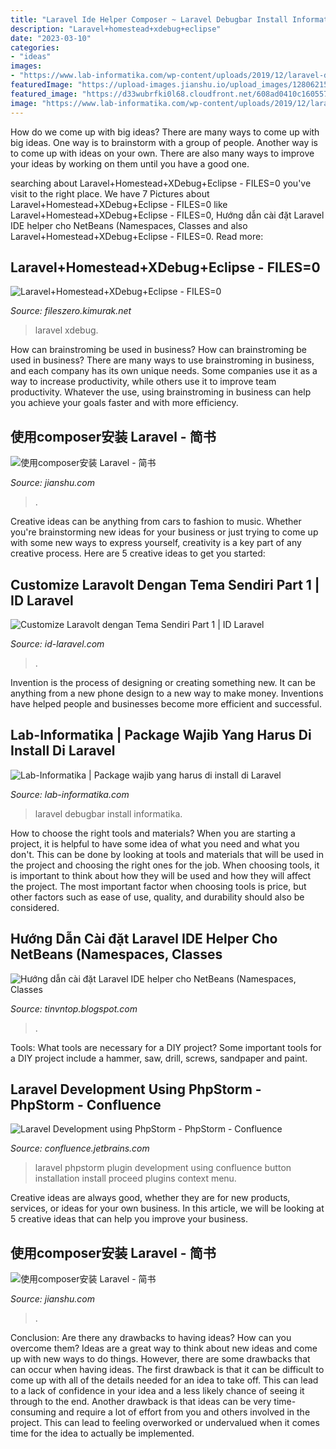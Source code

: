 ```yaml
---
title: "Laravel Ide Helper Composer ~ Laravel Debugbar Install Informatika"
description: "Laravel+homestead+xdebug+eclipse"
date: "2023-03-10"
categories:
- "ideas"
images:
- "https://www.lab-informatika.com/wp-content/uploads/2019/12/laravel-debugbar.png"
featuredImage: "https://upload-images.jianshu.io/upload_images/12806215-5536c37f24592149.png"
featured_image: "https://d33wubrfki0l68.cloudfront.net/608ad0410c1605575079af62740a6701d3d0a145/12e86/assets/uploads/customize-laravolt-dengan-tema-sendiri-part-1-6.png"
image: "https://www.lab-informatika.com/wp-content/uploads/2019/12/laravel-debugbar.png"
---
```



How do we come up with big ideas?
There are many ways to come up with big ideas. One way is to brainstorm with a group of people. Another way is to come up with ideas on your own. There are also many ways to improve your ideas by working on them until you have a good one.

	

		
searching about Laravel+Homestead+XDebug+Eclipse - FILES=0 you've visit to the right place. We have 7 Pictures about Laravel+Homestead+XDebug+Eclipse - FILES=0 like Laravel+Homestead+XDebug+Eclipse - FILES=0, Hướng dẫn cài đặt Laravel IDE helper cho NetBeans (Namespaces, Classes and also Laravel+Homestead+XDebug+Eclipse - FILES=0. Read more:
		
    
## Laravel+Homestead+XDebug+Eclipse - FILES=0

<img loading=lazy src="https://fileszero.kimurak.net/2015-12-12-laravelhomesteadeclipse/SS.jpg" onerror="this.onerror=null;this.src='https://tse3.mm.bing.net/th?id=OIP.69wlArmJbt5SKNMCv8RSZgHaIs&amp;pid=15.1';" alt="Laravel+Homestead+XDebug+Eclipse - FILES=0">

_Source: fileszero.kimurak.net_

>laravel xdebug. 

	

How can brainstroming be used in business?
How can brainstroming be used in business? There are many ways to use brainstroming in business, and each company has its own unique needs. Some companies use it as a way to increase productivity, while others use it to improve team productivity. Whatever the use, using brainstroming in business can help you achieve your goals faster and with more efficiency.

    
## 使用composer安装 Laravel - 简书

<img loading=lazy src="https://upload-images.jianshu.io/upload_images/12806215-5536c37f24592149.png" onerror="this.onerror=null;this.src='https://tse2.mm.bing.net/th?id=OIP.5Oi_v_4V2Sr4-YVEixLx-QHaHT&amp;pid=15.1';" alt="使用composer安装 Laravel - 简书">

_Source: jianshu.com_

>. 

	

Creative ideas can be anything from cars to fashion to music. Whether you're brainstorming new ideas for your business or just trying to come up with some new ways to express yourself, creativity is a key part of any creative process. Here are 5 creative ideas to get you started:

    
## Customize Laravolt Dengan Tema Sendiri Part 1 | ID Laravel

<img loading=lazy src="https://d33wubrfki0l68.cloudfront.net/608ad0410c1605575079af62740a6701d3d0a145/12e86/assets/uploads/customize-laravolt-dengan-tema-sendiri-part-1-6.png" onerror="this.onerror=null;this.src='https://tse3.mm.bing.net/th?id=OIP.K_h7zWq5tYzf9eWcR0ld6wHaEK&amp;pid=15.1';" alt="Customize Laravolt dengan Tema Sendiri Part 1 | ID Laravel">

_Source: id-laravel.com_

>. 

	

Invention is the process of designing or creating something new. It can be anything from a new phone design to a new way to make money. Inventions have helped people and businesses become more efficient and successful.

    
## Lab-Informatika | Package Wajib Yang Harus Di Install Di Laravel

<img loading=lazy src="https://www.lab-informatika.com/wp-content/uploads/2019/12/laravel-debugbar.png" onerror="this.onerror=null;this.src='https://tse3.mm.bing.net/th?id=OIP.j6GLmJ8MhWkpzYx9ZMY60wHaBo&amp;pid=15.1';" alt="Lab-Informatika | Package wajib yang harus di install di Laravel">

_Source: lab-informatika.com_

>laravel debugbar install informatika. 

	

How to choose the right tools and materials?
When you are starting a project, it is helpful to have some idea of what you need and what you don't. This can be done by looking at tools and materials that will be used in the project and choosing the right ones for the job. When choosing tools, it is important to think about how they will be used and how they will affect the project. The most important factor when choosing tools is price, but other factors such as ease of use, quality, and durability should also be considered.

    
## Hướng Dẫn Cài đặt Laravel IDE Helper Cho NetBeans (Namespaces, Classes

<img loading=lazy src="https://2.bp.blogspot.com/-5MRX8eFABYQ/WaI-VJkS9oI/AAAAAAAAARE/yo0LBbm5DIwMWuVIgeAfLWUJceAfYDKcwCLcBGAs/s1600/Huong%2Bdan%2Bcai%2Bdat%2BLaravel%2BIDE%2Bhelper%2Bcho%2BNetBeans%2B%2528Namespaces%252C%2BClasses%2Band%2Ball%2Blibraries%2529.jpg" onerror="this.onerror=null;this.src='https://tse1.mm.bing.net/th?id=OIP.q0d4A6OHBTYO_y6xXOPWngHaF5&amp;pid=15.1';" alt="Hướng dẫn cài đặt Laravel IDE helper cho NetBeans (Namespaces, Classes">

_Source: tinvntop.blogspot.com_

>. 

	

Tools: What tools are necessary for a DIY project?
Some important tools for a DIY project include a hammer, saw, drill, screws, sandpaper and paint.

    
## Laravel Development Using PhpStorm - PhpStorm - Confluence

<img loading=lazy src="http://confluence.jetbrains.com/download/attachments/57288110/install-laravel-plugin.png?version=1&amp;modificationDate=1419345883000&amp;api=v2" onerror="this.onerror=null;this.src='https://tse4.mm.bing.net/th?id=OIP.Xh2ETtiK906oKdehgusONgHaFj&amp;pid=15.1';" alt="Laravel Development using PhpStorm - PhpStorm - Confluence">

_Source: confluence.jetbrains.com_

>laravel phpstorm plugin development using confluence button installation install proceed plugins context menu. 

	

Creative ideas are always good, whether they are for new products, services, or ideas for your own business. In this article, we will be looking at 5 creative ideas that can help you improve your business.

    
## 使用composer安装 Laravel - 简书

<img loading=lazy src="https://upload-images.jianshu.io/upload_images/12806215-4ab8116e59101643.png" onerror="this.onerror=null;this.src='https://tse2.mm.bing.net/th?id=OIP.CFhAmiY-XviCnvoLQwFlBQHaGh&amp;pid=15.1';" alt="使用composer安装 Laravel - 简书">

_Source: jianshu.com_

>. 

	

Conclusion: Are there any drawbacks to having ideas? How can you overcome them?
Ideas are a great way to think about new ideas and come up with new ways to do things. However, there are some drawbacks that can occur when having ideas. The first drawback is that it can be difficult to come up with all of the details needed for an idea to take off. This can lead to a lack of confidence in your idea and a less likely chance of seeing it through to the end. Another drawback is that ideas can be very time-consuming and require a lot of effort from you and others involved in the project. This can lead to feeling overworked or undervalued when it comes time for the idea to actually be implemented.

